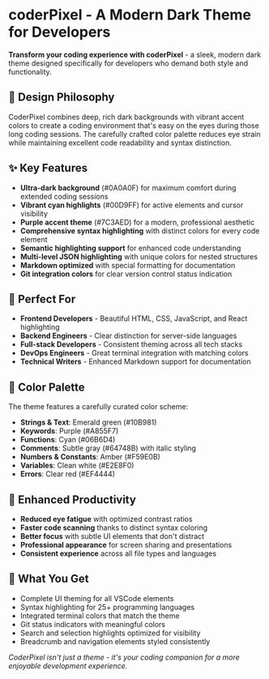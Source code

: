# coderPixel - A Modern Dark Theme for Developers

**Transform your coding experience with coderPixel** - a sleek, modern dark theme designed specifically for developers who demand both style and functionality.

## 🎨 Design Philosophy

CoderPixel combines deep, rich dark backgrounds with vibrant accent colors to create a coding environment that's easy on the eyes during those long coding sessions. The carefully crafted color palette reduces eye strain while maintaining excellent code readability and syntax distinction.

## ✨ Key Features

- **Ultra-dark background** (#0A0A0F) for maximum comfort during extended coding sessions
- **Vibrant cyan highlights** (#00D9FF) for active elements and cursor visibility
- **Purple accent theme** (#7C3AED) for a modern, professional aesthetic
- **Comprehensive syntax highlighting** with distinct colors for every code element
- **Semantic highlighting support** for enhanced code understanding
- **Multi-level JSON highlighting** with unique colors for nested structures
- **Markdown optimized** with special formatting for documentation
- **Git integration colors** for clear version control status indication

## 🎯 Perfect For

- **Frontend Developers** - Beautiful HTML, CSS, JavaScript, and React highlighting
- **Backend Engineers** - Clear distinction for server-side languages
- **Full-stack Developers** - Consistent theming across all tech stacks
- **DevOps Engineers** - Great terminal integration with matching colors
- **Technical Writers** - Enhanced Markdown support for documentation

## 🌈 Color Palette

The theme features a carefully curated color scheme:
- **Strings & Text**: Emerald green (#10B981)
- **Keywords**: Purple (#A855F7) 
- **Functions**: Cyan (#06B6D4)
- **Comments**: Subtle gray (#64748B) with italic styling
- **Numbers & Constants**: Amber (#F59E0B)
- **Variables**: Clean white (#E2E8F0)
- **Errors**: Clear red (#EF4444)

## 🚀 Enhanced Productivity

- **Reduced eye fatigue** with optimized contrast ratios
- **Faster code scanning** thanks to distinct syntax coloring
- **Better focus** with subtle UI elements that don't distract
- **Professional appearance** for screen sharing and presentations
- **Consistent experience** across all file types and languages

## 📱 What You Get

- Complete UI theming for all VSCode elements
- Syntax highlighting for 25+ programming languages
- Integrated terminal colors that match the theme
- Git status indicators with meaningful colors
- Search and selection highlights optimized for visibility
- Breadcrumb and navigation elements styled consistently

*CoderPixel isn't just a theme - it's your coding companion for a more enjoyable development experience.*